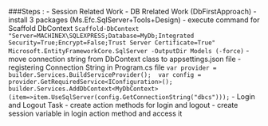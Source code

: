 ###Steps :
	- Session Related Work
	- DB Rrelated Work (DbFirstApproach)
		- install 3 packages (Ms.Efc.SqlServer+Tools+Design)
		- execute command for Scaffold DbContext 
			```
			Scaffold-DbContext "Server=MACHINEX\SQLEXPRESS;Database=MyDb;Integrated Security=True;Encrypt=False;Trust Server Certificate=True" Microsoft.EntityFrameworkCore.SqlServer -OutputDir Models (-force)
			```
		- move connection string from DbContext class to appsettings.json file
		- registering Connection String in Program.cs file
			```
			var provider = builder.Services.BuildServiceProvider(); 
			var config = provider.GetRequiredService<IConfiguration>();
			builder.Services.AddDbContext<MyDbContext>(item=>item.UseSqlServer(config.GetConnectionString("dbcs")));
			```
	- Login and Logout Task
		- create action methods for login and logout
		- create session variable in login action method and access it